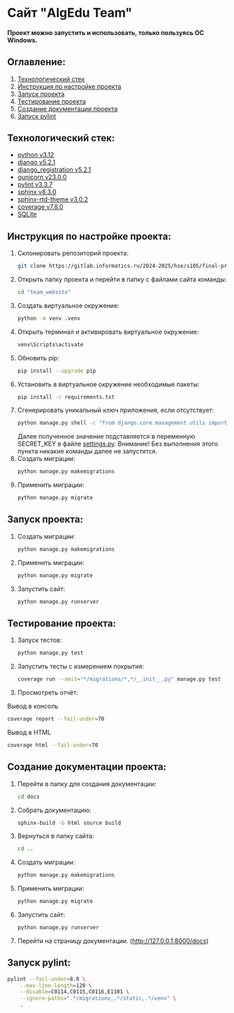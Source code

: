 # Сайт "AlgEdu Team"
#### Проект можно запустить и использовать, только пользуясь ОС Windows.

## Оглавление:
1. [Технологический стек](#технологический-стек)
2. [Инструкция по настройке проекта](#инструкция-по-настройке-проекта)
3. [Запуск проекта](#запуск-проекта)
4. [Тестирование проекта](#тестирование-проекта)
5. [Создание документации проекта](#создание-документации-проекта)
6. [Запуск pylint](#запуск-pylint)

## Технологический стек:
- [python v3.12](https://www.python.org/downloads/release/python-3120/)
- [django v5.2.1](https://www.djangoproject.com/)
- [django_registration v5.2.1](https://django-registration.readthedocs.io/en/stable/index.html)
- [gunicorn v23.0.0](https://github.com/benoitc/gunicorn)
- [pylint v3.3.7](https://www.pylint.org/)
- [sphinx v8.3.0](https://www.sphinx-doc.org/en/master/index.html)
- [sphinx-rtd-theme v3.0.2](https://pypi.org/project/sphinx-rtd-theme/)
- [coverage v7.8.0](https://coverage.readthedocs.io/en/7.8.0/)
- [SQLite](https://sqlite.org/index.html)

## Инструкция по настройке проекта:
1. Склонировать репозиторий проекта:
    ``` bash
    git clone https://gitlab.informatics.ru/2024-2025/hse/s105/final-project.git AlgEdu
    ```
2. Открыть папку проекта и перейти в папку с файлами сайта команды:
   ```bash
   cd "team_website"
   ```
3. Создать виртуальное окружение:
   ```bash
   python -m venv .venv
   ```
4. Открыть терминал и активировать виртуальное окружение:
   ```bash
   venv\Scripts\activate
   ```
5. Обновить pip:
   ```bash
   pip install --upgrade pip
   ```
6. Установить в виртуальное окружение необходимые пакеты: 
   ```bash
   pip install -r requirements.txt
   ```
7. Сгенерировать уникальный ключ приложения, если отсутствует:
   ```bash
   python manage.py shell -c "from django.core.management.utils import get_random_secret_key; print(get_random_secret_key())"
   ```
   Далее полученное значение подставляется в переменную SECRET_KEY в файле [settings.py](AlgEdu_Team/settings.py).
   Внимание! Без выполнения этого пункта никакие команды далее не запустятся.
8. Создать миграции:
   ```bash
   python manage.py makemigrations
   ```
9. Применить миграции: 
   ```bash
   python manage.py migrate
   ```

## Запуск проекта:
1. Создать миграции:
   ```bash
   python manage.py makemigrations
   ```
2. Применить миграции:
   ```bash
   python manage.py migrate
   ```
3. Запустить сайт:
   ```bash
   python manage.py runserver
   ```

## Тестирование проекта:
1. Запуск тестов:
   ```bash
   python manage.py test
   ```
2. Запустить тесты с измерением покрытия:
   ```bash
   coverage run --omit="*/migrations/*,*/__init__.py" manage.py test
   ```
3. Просмотреть отчёт:  

Вывод в консоль
   ```bash
   coverage report --fail-under=70
   ``` 
Вывод в HTML
   ```bash
   coverage html --fail-under=70
   ```

## Создание документации проекта:
1. Перейти в папку для создания документации:
   ```bash
   cd docs
   ```
2. Собрать документацию:
   ```bash
   sphinx-build -b html source build
   ```
3. Вернуться в папку сайта:
   ```bash
   cd ..
   ```
4. Создать миграции:
   ```bash
   python manage.py makemigrations
   ```
5. Применить миграции:
   ```bash
   python manage.py migrate
   ```
6. Запустить сайт:
   ```bash
   python manage.py runserver
   ```
7. Перейти на страницу документации. (http://127.0.0.1:8000/docs)

## Запуск pylint:
   ```bash
   pylint --fail-under=8.0 \
       --max-line-length=120 \
       --disable=C0114,C0115,C0116,E1101 \
       --ignore-paths=".*/migrations,.*/static,.*/venv" \
       .
   ```
